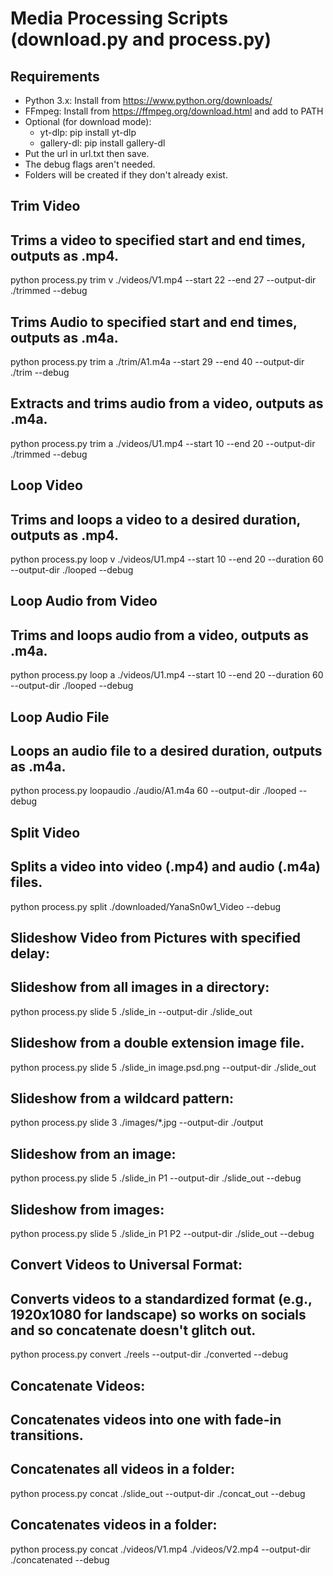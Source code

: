 # Media Processing Scripts (download.py and process.py)

## Requirements

- Python 3.x: Install from https://www.python.org/downloads/
- FFmpeg: Install from https://ffmpeg.org/download.html and add to PATH
- Optional (for download mode):
  - yt-dlp: pip install yt-dlp
  - gallery-dl: pip install gallery-dl
- Put the url in url.txt then save.
- The debug flags aren't needed.
- Folders will be created if they don't already exist.

## Trim Video

## Trims a video to specified start and end times, outputs as .mp4.

python process.py trim v ./videos/V1.mp4 --start 22 --end 27 --output-dir ./trimmed --debug

## Trims Audio to specified start and end times, outputs as .m4a.

python process.py trim a ./trim/A1.m4a --start 29 --end 40 --output-dir ./trim --debug

## Extracts and trims audio from a video, outputs as .m4a.

python process.py trim a ./videos/U1.mp4 --start 10 --end 20 --output-dir ./trimmed --debug  

## Loop Video

## Trims and loops a video to a desired duration, outputs as .mp4.

python process.py loop v ./videos/U1.mp4 --start 10 --end 20 --duration 60 --output-dir ./looped --debug  

## Loop Audio from Video

## Trims and loops audio from a video, outputs as .m4a.

python process.py loop a ./videos/U1.mp4 --start 10 --end 20 --duration 60 --output-dir ./looped --debug  

## Loop Audio File

## Loops an audio file to a desired duration, outputs as .m4a.

python process.py loopaudio ./audio/A1.m4a 60 --output-dir ./looped --debug  

## Split Video

## Splits a video into video (.mp4) and audio (.m4a) files.

python process.py split ./downloaded/YanaSn0w1_Video --debug

## Slideshow Video from Pictures with specified delay:

## Slideshow from all images in a directory:

python process.py slide 5 ./slide_in --output-dir ./slide_out

## Slideshow from a double extension image file.

python process.py slide 5 ./slide_in image.psd.png --output-dir ./slide_out

## Slideshow from a wildcard pattern:

python process.py slide 3 ./images/*.jpg --output-dir ./output

## Slideshow from an image:

python process.py slide 5 ./slide_in P1 --output-dir ./slide_out --debug

## Slideshow from images:

python process.py slide 5 ./slide_in P1 P2 --output-dir ./slide_out --debug

## Convert Videos to Universal Format:

## Converts videos to a standardized format (e.g., 1920x1080 for landscape) so works on socials and so concatenate doesn't glitch out.

python process.py convert ./reels --output-dir ./converted --debug

## Concatenate Videos:

## Concatenates videos into one with fade-in transitions.

## Concatenates all videos in a folder:

python process.py concat ./slide_out --output-dir ./concat_out --debug  

## Concatenates videos in a folder:

python process.py concat ./videos/V1.mp4 ./videos/V2.mp4 --output-dir ./concatenated --debug  
